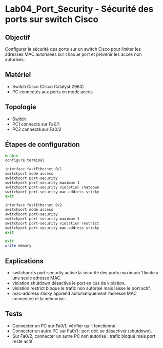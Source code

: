 # Lab04_Port_Security - Sécurité des ports sur switch Cisco

## Objectif  
Configurer la sécurité des ports sur un switch Cisco pour limiter les adresses MAC autorisées sur chaque port et prévenir les accès non autorisés.

## Matériel  
- Switch Cisco (Cisco Catalyst 2960)  
- PC connectés aux ports en mode accès  

## Topologie  
- Switch  
- PC1 connecté sur Fa0/1  
- PC2 connecté sur Fa0/2  

## Étapes de configuration

```bash
enable
configure terminal

interface fastEthernet 0/1
switchport mode access
switchport port-security
switchport port-security maximum 1
switchport port-security violation shutdown
switchport port-security mac-address sticky
exit

interface fastEthernet 0/2
switchport mode access
switchport port-security
switchport port-security maximum 1
switchport port-security violation restrict
switchport port-security mac-address sticky
exit

exit
write memory
```
## Explications ##
- switchports port-security active la sécurité des ports.maximum 1 limite à une seule adresse MAC.
- violation shutdown désactive le port en cas de violation.
- violation restrict bloque le trafic non autorisé mais laisse le port actif.
- mac-address sticky apprend automatiquement l’adresse MAC connectée et la mémorise.

## Tests ##
- Connecter un PC sur Fa0/1, vérifier qu’il fonctionne.
- Connecter un autre PC sur Fa0/1 : port doit se désactiver (shutdown).
- Sur Fa0/2, connecter un autre PC non autorisé : trafic bloqué mais port reste actif.
